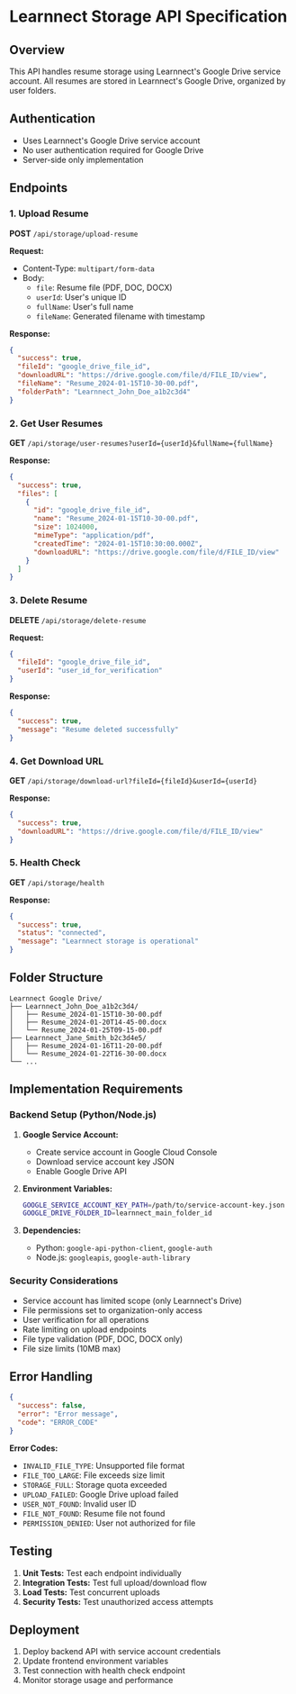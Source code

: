 # Learnnect Storage API Specification

## Overview
This API handles resume storage using Learnnect's Google Drive service account. All resumes are stored in Learnnect's Google Drive, organized by user folders.

## Authentication
- Uses Learnnect's Google Drive service account
- No user authentication required for Google Drive
- Server-side only implementation

## Endpoints

### 1. Upload Resume
**POST** `/api/storage/upload-resume`

**Request:**
- Content-Type: `multipart/form-data`
- Body:
  - `file`: Resume file (PDF, DOC, DOCX)
  - `userId`: User's unique ID
  - `fullName`: User's full name
  - `fileName`: Generated filename with timestamp

**Response:**
```json
{
  "success": true,
  "fileId": "google_drive_file_id",
  "downloadURL": "https://drive.google.com/file/d/FILE_ID/view",
  "fileName": "Resume_2024-01-15T10-30-00.pdf",
  "folderPath": "Learnnect_John_Doe_a1b2c3d4"
}
```

### 2. Get User Resumes
**GET** `/api/storage/user-resumes?userId={userId}&fullName={fullName}`

**Response:**
```json
{
  "success": true,
  "files": [
    {
      "id": "google_drive_file_id",
      "name": "Resume_2024-01-15T10-30-00.pdf",
      "size": 1024000,
      "mimeType": "application/pdf",
      "createdTime": "2024-01-15T10:30:00.000Z",
      "downloadURL": "https://drive.google.com/file/d/FILE_ID/view"
    }
  ]
}
```

### 3. Delete Resume
**DELETE** `/api/storage/delete-resume`

**Request:**
```json
{
  "fileId": "google_drive_file_id",
  "userId": "user_id_for_verification"
}
```

**Response:**
```json
{
  "success": true,
  "message": "Resume deleted successfully"
}
```

### 4. Get Download URL
**GET** `/api/storage/download-url?fileId={fileId}&userId={userId}`

**Response:**
```json
{
  "success": true,
  "downloadURL": "https://drive.google.com/file/d/FILE_ID/view"
}
```

### 5. Health Check
**GET** `/api/storage/health`

**Response:**
```json
{
  "success": true,
  "status": "connected",
  "message": "Learnnect storage is operational"
}
```

## Folder Structure
```
Learnnect Google Drive/
├── Learnnect_John_Doe_a1b2c3d4/
│   ├── Resume_2024-01-15T10-30-00.pdf
│   ├── Resume_2024-01-20T14-45-00.docx
│   └── Resume_2024-01-25T09-15-00.pdf
├── Learnnect_Jane_Smith_b2c3d4e5/
│   ├── Resume_2024-01-16T11-20-00.pdf
│   └── Resume_2024-01-22T16-30-00.docx
└── ...
```

## Implementation Requirements

### Backend Setup (Python/Node.js)
1. **Google Service Account:**
   - Create service account in Google Cloud Console
   - Download service account key JSON
   - Enable Google Drive API

2. **Environment Variables:**
   ```bash
   GOOGLE_SERVICE_ACCOUNT_KEY_PATH=/path/to/service-account-key.json
   GOOGLE_DRIVE_FOLDER_ID=learnnect_main_folder_id
   ```

3. **Dependencies:**
   - Python: `google-api-python-client`, `google-auth`
   - Node.js: `googleapis`, `google-auth-library`

### Security Considerations
- Service account has limited scope (only Learnnect's Drive)
- File permissions set to organization-only access
- User verification for all operations
- Rate limiting on upload endpoints
- File type validation (PDF, DOC, DOCX only)
- File size limits (10MB max)

## Error Handling
```json
{
  "success": false,
  "error": "Error message",
  "code": "ERROR_CODE"
}
```

**Error Codes:**
- `INVALID_FILE_TYPE`: Unsupported file format
- `FILE_TOO_LARGE`: File exceeds size limit
- `STORAGE_FULL`: Storage quota exceeded
- `UPLOAD_FAILED`: Google Drive upload failed
- `USER_NOT_FOUND`: Invalid user ID
- `FILE_NOT_FOUND`: Resume file not found
- `PERMISSION_DENIED`: User not authorized for file

## Testing
1. **Unit Tests:** Test each endpoint individually
2. **Integration Tests:** Test full upload/download flow
3. **Load Tests:** Test concurrent uploads
4. **Security Tests:** Test unauthorized access attempts

## Deployment
1. Deploy backend API with service account credentials
2. Update frontend environment variables
3. Test connection with health check endpoint
4. Monitor storage usage and performance
